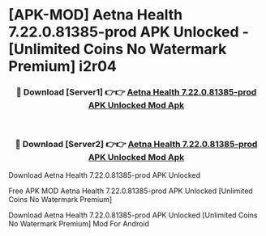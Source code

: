 # [APK-MOD] Aetna Health 7.22.0.81385-prod APK Unlocked - [Unlimited Coins No Watermark Premium] i2r04



<div align="center">
<h3>🔴 Download [Server1] 👉👉 <a href="https://momento.my/?title=Aetna_Health_7.22.0.81385-prod_APK_Unlocked">Aetna Health 7.22.0.81385-prod APK Unlocked Mod Apk</a></h3><br>

<h3>🔴 Download [Server2] 👉👉 <a href="https://momento.my/?title=Aetna_Health_7.22.0.81385-prod_APK_Unlocked">Aetna Health 7.22.0.81385-prod APK Unlocked Mod Apk</a></h3>
</div>



Download Aetna Health 7.22.0.81385-prod APK Unlocked 

Free APK MOD Aetna Health 7.22.0.81385-prod APK Unlocked [Unlimited Coins No Watermark Premium]

Download Aetna Health 7.22.0.81385-prod APK Unlocked [Unlimited Coins No Watermark Premium] Mod For Android
